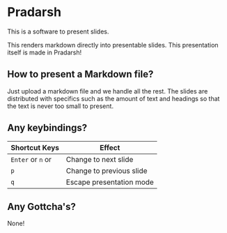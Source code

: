 # Pradarsh

This is a software to present slides.

This renders markdown directly into presentable slides. This presentation itself is made in Pradarsh!

## How to present a Markdown file?

Just upload a markdown file and we handle all the rest. The slides are distributed with specifics such as the amount of text and headings so that the text is never too small to present.

## Any keybindings?

| Shortcut Keys         | Effect                   |
| --------------------- | ------------------------ |
| `Enter` or `n` or ` ` | Change to next slide     |
| `p`                   | Change to previous slide |
| `q`                   | Escape presentation mode |

## Any Gottcha's?

None!